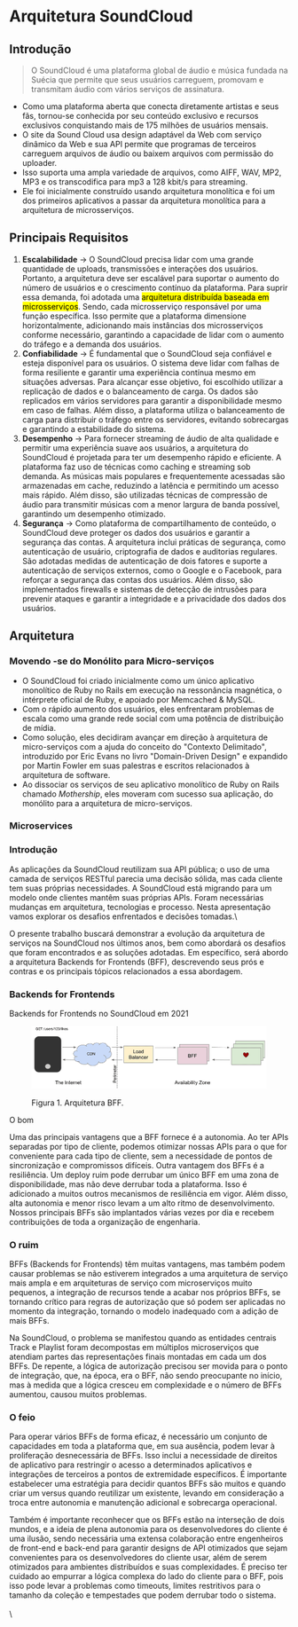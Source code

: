 # Arquitetura SoundCloud

## Introdução

> O SoundCloud é uma plataforma global de áudio e música fundada na Suécia que permite que seus usuários carreguem, promovam e transmitam áudio com vários serviços de assinatura.

* Como uma plataforma aberta que conecta diretamente artistas e seus fãs, tornou-se conhecida por seu conteúdo exclusivo e recursos exclusivos conquistando mais de 175 milhões de usuários mensais.
* O site da Sound Cloud usa design adaptável da Web com serviço dinâmico da Web e sua API permite que programas de terceiros carreguem arquivos de áudio ou baixem arquivos com permissão do uploader.
* Isso suporta uma ampla variedade de arquivos, como AIFF, WAV, MP2, MP3 e os transcodifica para mp3 a 128 kbit/s para streaming.
* Ele foi inicialmente construído usando arquitetura monolítica e foi um dos primeiros aplicativos a passar da arquitetura monolítica para a arquitetura de microsserviços.

## Principais Requisitos

1. **Escalabilidade** -> O SoundCloud precisa lidar com uma grande quantidade de uploads, transmissões e interações dos usuários. Portanto, a arquitetura deve ser escalável para suportar o aumento do número de usuários e o crescimento contínuo da plataforma. Para suprir essa demanda, foi adotada uma <mark style="background-color:yellow;">arquitetura distribuída baseada em microsserviços</mark>. Sendo, cada microsserviço responsável por uma função específica. Isso permite que a plataforma dimensione horizontalmente, adicionando mais instâncias dos microsserviços conforme necessário, garantindo a capacidade de lidar com o aumento do tráfego e a demanda dos usuários.
2. **Confiabilidade** -> É fundamental que o SoundCloud seja confiável e esteja disponível para os usuários. O sistema deve lidar com falhas de forma resiliente e garantir uma experiência contínua mesmo em situações adversas. Para alcançar esse objetivo, foi escolhido utilizar a replicação de dados e o balanceamento de carga. Os dados são replicados em vários servidores para garantir a disponibilidade mesmo em caso de falhas. Além disso, a plataforma utiliza o balanceamento de carga para distribuir o tráfego entre os servidores, evitando sobrecargas e garantindo a estabilidade do sistema.
3. **Desempenho** -> Para fornecer streaming de áudio de alta qualidade e permitir uma experiência suave aos usuários, a arquitetura do SoundCloud é projetada para ter um desempenho rápido e eficiente. A plataforma faz uso de técnicas como caching e streaming sob demanda. As músicas mais populares e frequentemente acessadas são armazenadas em cache, reduzindo a latência e permitindo um acesso mais rápido. Além disso, são utilizadas técnicas de compressão de áudio para transmitir músicas com a menor largura de banda possível, garantindo um desempenho otimizado.
4. **Segurança** -> Como plataforma de compartilhamento de conteúdo, o SoundCloud deve proteger os dados dos usuários e garantir a segurança das contas. A arquitetura inclui práticas de segurança, como autenticação de usuário, criptografia de dados e auditorias regulares. São adotadas medidas de autenticação de dois fatores e suporte a autenticação de serviços externos, como o Google e o Facebook, para reforçar a segurança das contas dos usuários. Além disso, são implementados firewalls e sistemas de detecção de intrusões para prevenir ataques e garantir a integridade e a privacidade dos dados dos usuários.



## Arquitetura

### Movendo -se do Monólito para Micro-serviços&#x20;

* O SoundCloud foi criado inicialmente como um único aplicativo monolítico de Ruby no Rails em execução na ressonância magnética, o intérprete oficial de Ruby, e apoiado por Memcached & MySQL.&#x20;
* Com o rápido aumento dos usuários, eles enfrentaram problemas de escala como uma grande rede social com uma potência de distribuição de mídia.&#x20;
* Como solução, eles decidiram avançar em direção à arquitetura de micro-serviços com a ajuda do conceito do "Contexto Delimitado", introduzido por Eric Evans no livro "Domain-Driven Design" e expandido por Martin Fowler em suas palestras e escritos relacionados à arquitetura de software.
* Ao dissociar os serviços de seu aplicativo monolítico de Ruby on Rails chamado _Mothership_, eles moveram com sucesso sua aplicação, do monólito para a arquitetura de micro-serviços.

### Microservices&#x20;

### Introdução

As aplicações da SoundCloud reutilizam sua API pública; o uso de uma camada de serviços RESTful parecia uma decisão sólida, mas cada cliente tem suas próprias necessidades. A SoundCloud está migrando para um modelo onde clientes mantêm suas próprias APIs. Foram necessárias mudanças em arquitetura, tecnologias e processo. Nesta apresentação vamos explorar os desafios enfrentados e decisões tomadas.\


O presente trabalho buscará demonstrar a evolução da arquitetura de serviços na SoundCloud nos últimos anos, bem como abordará os desafios que foram encontrados e as soluções adotadas. Em específico, será abordo a arquitetura Backends for Frontends (BFF), descrevendo seus prós e contras e os principais tópicos relacionados a essa abordagem.

### Backends for Frontends



&#x20;                                           Backends for Frontends no SoundCloud em 2021

<figure><img src=".gitbook/assets/bff-overview.png" alt=""><figcaption><p>          Figura 1. Arquitetura BFF.<br></p></figcaption></figure>

O bom

Uma das principais vantagens que a BFF fornece é a autonomia. Ao ter APIs separadas por tipo de cliente, podemos otimizar nossas APIs para o que for conveniente para cada tipo de cliente, sem a necessidade de pontos de sincronização e compromissos difíceis. Outra vantagem dos BFFs é a resiliência. Um deploy ruim pode derrubar um único BFF em uma zona de disponibilidade, mas não deve derrubar toda a plataforma. Isso é adicionado a muitos outros mecanismos de resiliência em vigor. Além disso, alta autonomia e menor risco levam a um alto ritmo de desenvolvimento. Nossos principais BFFs são implantados várias vezes por dia e recebem contribuições de toda a organização de engenharia.

### O ruim

BFFs (Backends for Frontends) têm muitas vantagens, mas também podem causar problemas se não estiverem integrados a uma arquitetura de serviço mais ampla e em arquiteturas de serviço com microserviços muito pequenos, a integração de recursos tende a acabar nos próprios BFFs, se tornando crítico para regras de autorização que só podem ser aplicadas no momento da integração, tornando o modelo inadequado com a adição de mais BFFs.

Na SoundCloud, o problema se manifestou quando as entidades centrais Track e Playlist foram decompostas em múltiplos microserviços que atendiam partes das representações finais montadas em cada um dos BFFs. De repente, a lógica de autorização precisou ser movida para o ponto de integração, que, na época, era o BFF, não sendo preocupante no início, mas à medida que a lógica cresceu em complexidade e o número de BFFs aumentou, causou muitos problemas.

### O feio

Para operar vários BFFs de forma eficaz, é necessário um conjunto de capacidades em toda a plataforma que, em sua ausência, podem levar à proliferação desnecessária de BFFs. Isso inclui a necessidade de direitos de aplicativo para restringir o acesso a determinados aplicativos e integrações de terceiros a pontos de extremidade específicos. É importante estabelecer uma estratégia para decidir quantos BFFs são muitos e quando criar um versus quando reutilizar um existente, levando em consideração a troca entre autonomia e manutenção adicional e sobrecarga operacional.

Também é importante reconhecer que os BFFs estão na interseção de dois mundos, e a ideia de plena autonomia para os desenvolvedores do cliente é uma ilusão, sendo necessária uma extensa colaboração entre engenheiros de front-end e back-end para garantir designs de API otimizados que sejam convenientes para os desenvolvedores do cliente usar, além de serem otimizados para ambientes distribuídos e suas complexidades. É preciso ter cuidado ao empurrar a lógica complexa do lado do cliente para o BFF, pois isso pode levar a problemas como timeouts, limites restritivos para o tamanho da coleção e tempestades que podem derrubar todo o sistema.\
\
\

